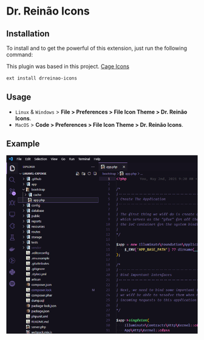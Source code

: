 # Dr. Reinão Icons

## Installation

To install and to get the powerful of this extension, just run the following command:

This plugin was based in this project. [Cage Icons](https://github.com/GabeStep/cage-icons)

```sh
ext install drreinao-icons
```

## Usage
* `Linux` & `Windows` > **File > Preferences > File Icon Theme > Dr. Reinão Icons**.
* `MacOS` > **Code > Preferences > File Icon Theme > Dr. Reinão Icons**.

## Example

![Example](./example.png)
